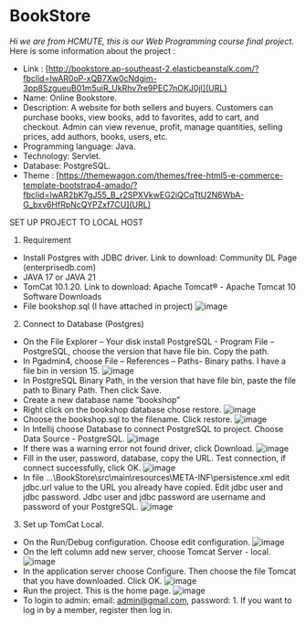 # BookStore
*Hi we are from HCMUTE, this is our Web Programming course final project.*<br />
Here is some information about the project :<br />
- Link : [http://bookstore.ap-southeast-2.elasticbeanstalk.com/?fbclid=IwAR0oP-xQB7Xw0cNdgim-3pp8SzgueuB01m5uiR_UkRhv7re9PEC7nOKJ0jI](URL)
- Name: Online Bookstore.<br />
- Description: A website for both sellers and buyers. Customers can purchase books, view books, add to favorites, add to cart, and checkout. Admin can view revenue, profit, manage quantities, selling prices, add authors, books, users, etc.<br />
- Programming language: Java.<br />
- Technology: Servlet.<br />
- Database: PostgreSQL.<br />
- Theme : [https://themewagon.com/themes/free-html5-e-commerce-template-bootstrap4-amado/?fbclid=IwAR2bK7gJ55_B_r2SPXVkwEG2iQCqTtU2N6WbA-G_bxv6HfRpNcQYPZxf7CU](URL)


SET UP PROJECT TO LOCAL HOST
1.	Requirement
-	Install Postgres with JDBC driver.
Link to download: Community DL Page (enterprisedb.com)
-	JAVA 17 or JAVA 21
-	TomCat 10.1.20.
Link to download: Apache Tomcat® - Apache Tomcat 10 Software Downloads
-	File bookshop.sql (I have attached in project)
 ![image](https://github.com/toantammute/BookStore/assets/145630820/fcb09c4f-0a8f-4b03-b97f-6918bf6034a4)

2.	Connect to Database (Postgres)
-	On the File Explorer – Your disk install PostgreSQL - Program File – PostgreSQL, choose the version that have file bin. Copy the path.
-	In Pgadmin4, choose File – References – Paths- Binary paths. I have a file bin in version 15.
 ![image](https://github.com/toantammute/BookStore/assets/145630820/64256c02-c22b-4e08-bd91-651842a158ad)
-	In PostgreSQL Binary Path, in the version that have file bin, paste the file path to Binary Path. Then click Save.
-	Create a new database name “bookshop”
-	Right click on the bookshop database chose restore.
 ![image](https://github.com/toantammute/BookStore/assets/145630820/9a26c914-3346-45eb-aee3-1673d48f28e2)
-	Choose the bookshop.sql to the filename. Click restore.
 ![image](https://github.com/toantammute/BookStore/assets/145630820/7b8c5ee6-bd48-4b54-9d98-e2b9459d08c2)
-	In Intellij choose Database to connect PostgreSQL to project. Choose Data Source - PostgreSQL.
 ![image](https://github.com/toantammute/BookStore/assets/145630820/daee336e-29e2-41b5-b00b-126d4cdf2ea2)
-	If there was a warning error not found driver, click Download.
 ![image](https://github.com/toantammute/BookStore/assets/145630820/be98930d-1ad9-4bb9-a801-0125f4436d1f)
-	Fill in the user, password, database, copy the URL. Test connection, if connect successfully, click OK.
![image](https://github.com/toantammute/BookStore/assets/145630820/f3011f90-37ed-40cc-bf57-7e2b8caaf232)
-	In file …\BookStore\src\main\resources\META-INF\persistence.xml edit jdbc.url value to the URL you already have copied. Edit jdbc user and jdbc password. Jdbc user and jdbc password are username and password of your PostgreSQL.
 ![image](https://github.com/toantammute/BookStore/assets/145630820/d4d0e5a7-cc63-4995-814f-3a71c0feaf7b)

3.	Set up TomCat Local.
-	On the Run/Debug configuration. Choose edit configuration.
 ![image](https://github.com/toantammute/BookStore/assets/145630820/2cf25826-f5bd-44d4-876d-0a18dc32b627)
-	On the left column add new server, choose Tomcat Server - local.
 ![image](https://github.com/toantammute/BookStore/assets/145630820/61a933ed-ae0d-4106-bef7-e28eda884246)
-	In the application server choose Configure. Then choose the file Tomcat that you have downloaded. Click OK.
 ![image](https://github.com/toantammute/BookStore/assets/145630820/b3fc19be-e3a8-4525-b39f-718a8983c1b1)
-	Run the project. This is the home page.
  ![image](https://github.com/toantammute/BookStore/assets/145630820/e1b1ec14-71b4-4d74-85d4-2346bc4fa99d)
-	To login to admin: email: admin@gmail.com, password: 1. If you want to log in by a member, register then log in.
